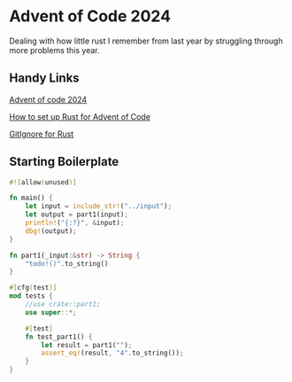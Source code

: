 # Advent of Code 2024
Dealing with how little rust I remember from last year by struggling through more problems this year.

## Handy Links
[Advent of code 2024](https://adventofcode.com/2024)

[How to set up Rust for Advent of Code](https://www.youtube.com/watch?v=fEQv-cqzbPg)

[GitIgnore for Rust](https://github.com/rust-lang/cargo/blob/master/.gitignore)

## Starting Boilerplate

```rust
#![allow(unused)]

fn main() {
    let input = include_str!("../input");
    let output = part1(input);
    println!("{:?}", &input);
    dbg!(output);
}

fn part1(_input:&str) -> String {
    "todo!()".to_string()
}

#[cfg(test)]
mod tests {
    //use crate::part1;
    use super::*;

    #[test]
    fn test_part1() {
        let result = part1("");
        assert_eq!(result, "4".to_string());
    }
}
```